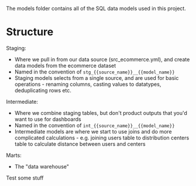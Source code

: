 The models folder contains all of the SQL data models used in this project.

# Structure
Staging:
- Where we pull in from our data source (src_ecommerce.yml), and create data models from the ecommerce dataset
- Named in the convention of `stg_{{source_name}}__{{model_name}}`
- Staging models selects from a single source, and are used for basic operations - renaming columns, casting values to datatypes, deduplicating rows etc.

Intermediate:
- Where we combine staging tables, but don't product outputs that you'd want to use for dashboards
- Named in the convention of `int_{{source_name}}__{{model_name}}`
- Intermediate models are where we start to use joins and do more complicated calculations - e.g. joining users table to distribution centers table to calculate distance between users and centers

Marts:
- The "data warehouse"



Test some stuff